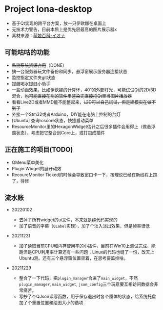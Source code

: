 # Project Iona-desktop

* 基于Qt实现的跨平台方案，放一只伊欧娜在桌面上
* 无技术力警告，目前本质上是优先层最高的图片展示器x
* 素材来源：[萌娘百科-イオナ](https://zh.moegirl.org.cn/%E4%BC%8A%E6%AC%A7%E5%A8%9C)
## 可能咕咕的功能
* ~~监测系统资源占用~~（DONE）
* 搞一台服务器玩文件备份和同步，悬浮窗展示服务器连接状态
* 监控指定文件夹git状态
* 提醒喝水~~提肛~~小助手
* 一些动画效果，比如伊欧娜的计算环，401的外部灯光，可能试试Qt的2D/3D混合，~~也可能直接在别的软件里渲染完直接拖Qt里当图片播放器~~
* 看看Live2D或者MMD能不能整起来，~~L2D可以自己试试，但是建模实在做不到了~~
* 外接一个Stm32或者Arduino，DIY能在电脑上控制的台灯
* [Ubuntu] 查询roscore状态，快捷启动菜单
* ResourceMonitor里的HexagonWidget估计之后很多插件会用得上（做悬浮窗状态），考虑把它整合到Core上，或打包成插件
## 正在施工的项目(TODO)
* QMenu菜单美化
* Plugin Widget的展开动效
* RecoureMonitor Ticked的时候会导致窗口卡一下，按理说已经在新线程上跑了，待修
## 流水账

* 20220102
  * 去掉了所有widget的ui文件，本来就是纯代码实现的
  * 加了语音的字幕（`QLabel`实现），加了个淡入淡出效果，但是帧率很低

* 20211231
  * 加了读取当前CPU和内存使用率的小插件，目前在Win10上测试完成，能跑但是CPU利用率计算还有一些问题；Linux的代码也缝了一份，改天上Ubuntu测。还有三个悬浮窗位置空着，在思考要监控啥。

* 20211229
  * 整合了一下代码，把`plugin_manager`合进了`main_widget`，不然`plugin_manager`, `main_widget`, `json_config`三个玩意要互相访问数据会非常痛苦。
  * 写~~抄~~了个QJson读写函数，用于保存退出时各个窗体的状态，给系统托盘加了个重置位置和绘图大小的选项